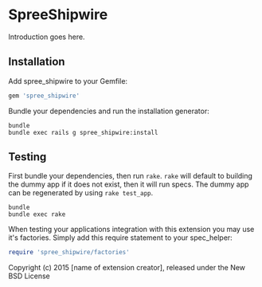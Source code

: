 SpreeShipwire
=============

Introduction goes here.

Installation
------------

Add spree_shipwire to your Gemfile:

```ruby
gem 'spree_shipwire'
```

Bundle your dependencies and run the installation generator:

```shell
bundle
bundle exec rails g spree_shipwire:install
```

Testing
-------

First bundle your dependencies, then run `rake`. `rake` will default to building the dummy app if it does not exist, then it will run specs. The dummy app can be regenerated by using `rake test_app`.

```shell
bundle
bundle exec rake
```

When testing your applications integration with this extension you may use it's factories.
Simply add this require statement to your spec_helper:

```ruby
require 'spree_shipwire/factories'
```

Copyright (c) 2015 [name of extension creator], released under the New BSD License
